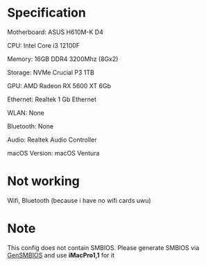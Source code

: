 # Specification
Motherboard: ASUS H610M-K D4

CPU: Intel Core i3 12100F

Memory:	16GB DDR4 3200Mhz (8Gx2)

Storage: NVMe Crucial P3 1TB

GPU: AMD Radeon RX 5600 XT 6Gb

Ethernet: Realtek 1 Gb Ethernet

WLAN: None

Bluetooth: None

Audio: Realtek Audio Controller

macOS Version: macOS Ventura
# Not working
Wifi, Bluetooth (because i have no wifi cards uwu)
# Note
This config does not contain SMBIOS. Please generate SMBIOS via [GenSMBIOS](https://github.com/corpnewt/GenSMBIOS) and use **iMacPro1,1** for it


 


